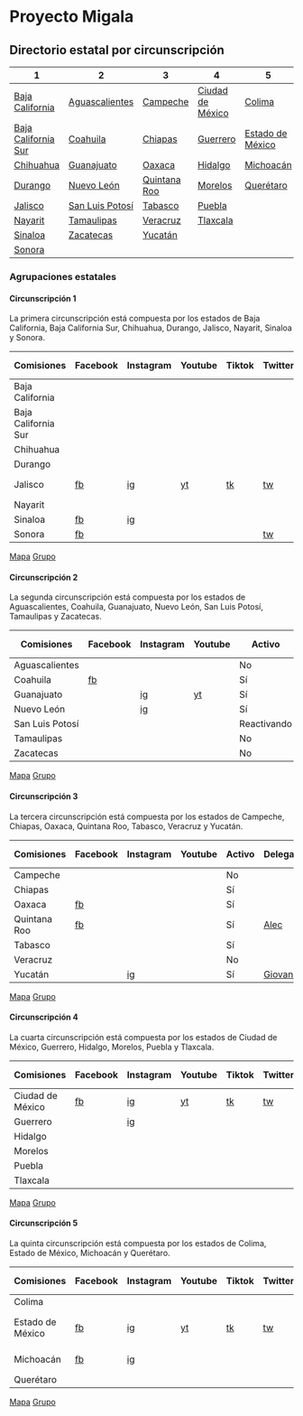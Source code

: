 # Proyecto Migala

## Directorio estatal por circunscripción

| 1 | 2 | 3 | 4 | 5 |
| ---- | ---- | ---- | ---- | ---- |
| [Baja California](https://t.me/+lw6JHJJxlOoxMTk5) | [Aguascalientes](https://t.me/+rUa2BLit1kQ0MDQx) | [Campeche](https://t.me/+t4M19t2GKREyMmZh) | [Ciudad de México](https://t.me/proyectomigalacdmx) | [Colima](https://t.me/+BJvSdeZsEX8xOTcx) |
| [Baja California Sur](https://t.me/+BqQfVvx7OY80Yzk5) | [Coahuila](https://t.me/+8VRcWDS1J_VmZTRh) | [Chiapas](https://t.me/+z05LFs7hK003MmUx) | [Guerrero](https://t.me/+r3ZbJUdMNhRhOTAx) | [Estado de México](https://t.me/+IrZcguTLOz1jZTdh) |
| [Chihuahua](https://t.me/+CeYdHuuI-B8zODJh) | [Guanajuato](https://t.me/+ze2slXBGKUgzNjI5) | [Oaxaca](https://t.me/+JGd8ziIJ_Vc5YjJh) | [Hidalgo](https://t.me/+WlRPUhlkAaJlYzEx) | [Michoacán](https://t.me/+2SEYsKvXCUdhOGZh) |
| [Durango](https://t.me/+6OtETdTE2k02MTFh) | [Nuevo León](https://t.me/+ulh5YSqyC68zMGUx) | [Quintana Roo](https://t.me/+GF32xiCJ3cU4ZTQx) | [Morelos](https://t.me/+dza47K_Jk9Q0YjFh) | [Querétaro](https://t.me/+1SkNWtEaoVI1NmRh) |
| [Jalisco](https://t.me/+iXwYSCyHyHw1NTgx) | [San Luis Potosí](https://t.me/+fR2uU6jkS5tkMmNh) | [Tabasco](https://t.me/+jiXq3dvzUH1lNTQx) | [Puebla](https://t.me/+Mm56JqroNaUwZWNh) |  |
| [Nayarit](https://t.me/+MrkkHkquOwI1NTI5) | [Tamaulipas](https://t.me/+1RqYKJhhv4Y4MjI5) | [Veracruz](https://t.me/+KHcMS6PgrVszZjAx) | [Tlaxcala](https://t.me/+t0M74XaUiWY1ZTQx) |  |
| [Sinaloa](https://t.me/+_PpXlp3RZtkzZTQ5) | [Zacatecas](https://t.me/+qI2D8S6auXA4Zjg5) | [Yucatán](https://t.me/+QoxPGSTYaac1MWZh) |  |  |
| [Sonora](https://t.me/+YBkGPcCXbvFmMGNh) |  |  |  |  |

### Agrupaciones estatales

#### Circunscripción 1

La primera circunscripción está compuesta por los estados de Baja California, Baja California Sur, Chihuahua, Durango, Jalisco, Nayarit, Sinaloa y Sonora.

| Comisiones | Facebook | Instagram | Youtube | Tiktok | Twitter/X | Pagina Web | Activo | Delegade | Ultima revisión |
| ---- | ---- | ---- | ---- | ---- | ---- | ---- | ---- | ---- | ---- |
| Baja California |  |  |  |  |  |  | No |  | 22/01/2024 |
| Baja California Sur |  |  |  |  |  |  | No |  | 22/01/2024 |
| Chihuahua |  |  |  |  |  |  | No |  | 22/01/2024 |
| Durango |  |  |  |  |  |  | No |  | 22/01/2024 |
| Jalisco | [fb](https://www.facebook.com/MigalaJalisco) | [ig](https://www.instagram.com/migalajalisco/) | [yt](https://www.youtube.com/@proyectomigalajalisco) | [tk](https://www.tiktok.com/@migalajalisco) | [tw](https://twitter.com/migalajalisco) | [MigalaJalisco](https://linktr.ee/MigalaJalisco) | Sí | [PaulaSshun](https://t.me/PaulaSshun) y [GalloR96](https://t.me/GalloR96) | 22/01/2024 |
| Nayarit |  |  |  |  |  |  | No |  | 22/01/2024 |
| Sinaloa | [fb](https://www.facebook.com/proyectomigalasinaloa) | [ig](https://www.instagram.com/migalasinaloa) |  |  |  |  | Sí | [AleBarreraaa](https://t.me/AleBarreraaa) | 22/01/2024 |
| Sonora | [fb](https://www.facebook.com/ProyectoMigalaSonora) |  |  |  | [tw](https://x.com/MigalaSonora) |  | Sí |  | 31/01/2024 |

[Mapa](https://www.google.com/maps/d/u/0/viewer?mid=1N2id_S-r1OxEfzDtAek9XfjonSEKZA0&ll=25.95804121121522%2C-108.60373767571274&z=7)
[Grupo](https://t.me/+l7tR50yTtfFmYTEx)

#### Circunscripción 2

La segunda circunscripción está compuesta por los estados de Aguascalientes, Coahuila, Guanajuato, Nuevo León, San Luis Potosí, Tamaulipas y Zacatecas.

| Comisiones | Facebook | Instagram | Youtube | Activo | Delegade | Ultima revisión |
| ---- | ---- | ---- | ---- | ---- | ---- | ---- |
| Aguascalientes |  |  |  | No |  | 14/01/2024 |
| Coahuila | [fb](https://www.facebook.com/MigalaCoahuila) |  |  | Sí | JM | 14/01/2024 |
| Guanajuato |  | [ig](https://www.instagram.com/migala_guanajuato/) | [yt](https://www.youtube.com/channel/UCdK0GSqnG6TMJ1p7LBS3Y8Q) | Sí |  | 14/01/2024 |
| Nuevo León |  | [ig](https://www.instagram.com/migala_nl/) |  | Sí | [Donyaleee](https://t.me/donyaleee) | 15/01/2024 |
| San Luis Potosí |  |  |  | Reactivando |  | 17/01/2024 |
| Tamaulipas |  |  |  | No |  | 17/01/2024 |
| Zacatecas |  |  |  | No |  | 17/01/2024 |

[Mapa](https://www.google.com/maps/d/u/0/viewer?mid=1bubiOgxW-8I0gE0QvFp9RPUiF6swcaE&ll=23.044522158149643%2C-100.8871667618005&z=7)
[Grupo](https://t.me/+B5pUR8ufYKlkNWUx)

#### Circunscripción 3

La tercera circunscripción está compuesta por los estados de Campeche, Chiapas, Oaxaca, Quintana Roo, Tabasco, Veracruz y Yucatán.

| Comisiones | Facebook | Instagram | Youtube | Activo | Delegade | Ultima revisión |
| ---- | ---- | ---- | ---- | ---- | ---- | ---- |
| Campeche |  |  |  | No |  | 17/01/2024 |
| Chiapas |  |  |  | Sí |  | 15/01/2024 |
| Oaxaca | [fb](https://www.facebook.com/profile.php?id=100082175327092&mibextid=ZbWKwL) |  |  | Sí |  | 15/01/2024 |
| Quintana Roo | [fb](https://www.facebook.com/MigalaQuintanaRoo/) |  |  | Sí | [Alec](https://t.me/Alec_G_W) | 15/01/2024 |
| Tabasco |  |  |  | Sí |  | 17/01/2024 |
| Veracruz |  |  |  | No |  | 15/01/2024 |
| Yucatán |  | [ig](https://www.instagram.com/migalayucatan/) |  | Sí | [Giovanny](https://t.me/Takagio16) | 15/01/2024 |

[Mapa](https://www.google.com/maps/d/u/0/viewer?mid=1qHtPzCc5Hukr4sOVZw0AtM8WnDF0db8&ll=18.776377415311146%2C-94.10171403853073&z=6)
[Grupo](https://t.me/+Y1cTvNxxpB9hZDVh)

#### Circunscripción 4

La cuarta circunscripción está compuesta por los estados de Ciudad de México, Guerrero, Hidalgo, Morelos, Puebla y Tlaxcala.

| Comisiones | Facebook | Instagram | Youtube | Tiktok | Twitter/X | Activo | Delegade | Ultima revisión |
| ---- | ---- | ---- | ---- | ---- | ---- | ---- | ---- | ---- |
| Ciudad de México | [fb](https://www.facebook.com/people/Proyecto-Migala-CDMX/100081501525185/) | [ig](https://www.instagram.com/proyectomigalacdmx/) | [yt](https://www.youtube.com/@ProyectoMigalaCDMX) | [tk](https://www.tiktok.com/@proyectomigalacdmx) | [tw](https://twitter.com/CdmxMigala) | Sí | [SerchHouse](https://t.me/SerchHouse) | 19/01/2024 |
| Guerrero |  | [ig](https://www.instagram.com/migala.guerrero) |  |  |  | Sí | [mirit23](https://t.me/mirit23) | 19/01/2024 |
| Hidalgo |  |  |  |  |  | Sí |  | 21/01/2024 |
| Morelos |  |  |  |  |  | Sí | [Brandon_Jansen](https://t.me/Brandon_Jansen)| 19/01/2024 |
| Puebla |  |  |  |  |  | Sí | Pablitobot | 19/01/2024 |
| Tlaxcala |  |  |  |  |  | Sí |  | 19/01/2024 |

[Mapa](https://www.google.com/maps/d/u/0/viewer?mid=1UPsg19frccARzRxzTefQPyK0eszdheI&ll=18.442179417026924%2C-99.45453800000001&z=7)
[Grupo](https://t.me/+Qssbg6uKg8s3Nzgx)

#### Circunscripción 5

La quinta circunscripción está compuesta por los estados de Colima, Estado de México, Michoacán y Querétaro.

| Comisiones | Facebook | Instagram | Youtube | Tiktok | Twitter/X | Activo | Delegade | Ultima revisión |
| ---- | ---- | ---- | ---- | ---- | ---- | ---- | ---- | ---- |
| Colima |  |  |  |  |  | No |  | 22/01/2024 |
| Estado de México | [fb](https://www.facebook.com/profile.php?id=100089301317986) | [ig](https://www.instagram.com/proyecto_migala_edomex) | [yt](https://www.youtube.com/@ProyectoMigalaEstadodeMexico) | [tk](https://www.tiktok.com/@migalaedomex) | [tw](https://twitter.com/PMEDOMEX) | Sí | [Maria Noriega](https://t.me/Mariv24ARLC) y [Jops](https://t.me/Joseph_Fuego) | 27/01/2024 |
| Michoacán | [fb](https://www.facebook.com/profile.php?id=100091805083462) | [ig](https://www.instagram.com/migalamichoacan) |  |  |  | Sí | [Nec13O](https://t.me/Nec13O) y [GuillermoTrFu](https://t.me/GuillermoTrFu) | 22/01/2024 |
| Querétaro |  |  |  |  |  | Sí |  | 22/01/2024 |

[Mapa](https://www.google.com/maps/d/u/0/viewer?mid=1PrdX1h6taRIeohJduBDDa_UWtC38x6A&ll=19.65776113414969%2C-101.6098412479208&z=7)
[Grupo](https://t.me/+mBBU1505ANE0MWU5)
